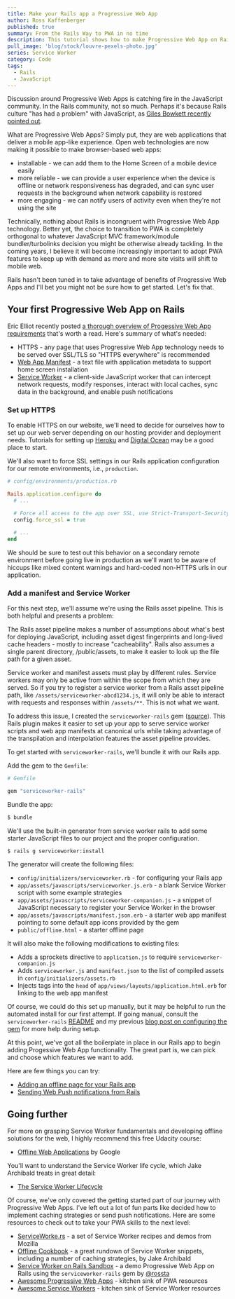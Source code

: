 ```yaml
---
title: Make your Rails app a Progressive Web App
author: Ross Kaffenberger
published: true
summary: From the Rails Way to PWA in no time
description: This tutorial shows how to make Progressive Web App on Rails using the serviceworker-rails gem
pull_image: 'blog/stock/louvre-pexels-photo.jpg'
series: Service Worker
category: Code
tags:
  - Rails
  - JavaScript
---
```


Discussion around Progressive Web Apps is catching fire in the JavaScript
community. In the Rails community, not so much. Perhaps it's because Rails
culture "has had a problem" with JavaScript, as [Giles Bowkett recently pointed
out](http://gilesbowkett.blogspot.com/2016/10/let-asset-pipeline-die.html).

What are Progressive Web Apps? Simply put, they are web applications that deliver a mobile
app-like experience. Open web technologies are now making it possible to make browser-based web apps:

* installable - we can add them to the Home Screen of a mobile device easily
* more reliable - we can provide a user experience when the device is offline or
  network responsiveness has degraded, and can sync user requests in the
background when network capability is restored
* more engaging - we can notify users of activity even when they're not using the
  site

Technically, nothing about Rails is incongruent with Progressive Web App technology. Better yet, the choice to transition to PWA is completely orthogonal to whatever JavaScript MVC framework/module bundler/turbolinks decision you might be otherwise already tackling. In the coming years, I believe it will become increasingly important to adopt PWA features to keep up with demand as more and more site visits will shift to mobile web.

Rails hasn't been tuned in to take advantage of benefits of Progressive Web
Apps and I'll bet you might not be sure how to get started. Let's fix that.

## Your first Progressive Web App on Rails

Eric Elliot recently posted [a thorough overview of Progessive Web App
requirements](https://medium.com/javascript-scene/native-apps-are-doomed-ac397148a2c0)
that's worth a read. Here's summary of what's needed:

* HTTPS - any page that uses Progressive Web App technology needs to be served
  over SSL/TLS so "HTTPS everywhere" is recommended
* [Web App Manifest](https://developer.mozilla.org/en-US/docs/Web/Manifest) - a
  text file with application metadata to support home screen installation
* [Service Worker](https://developer.mozilla.org/en-US/docs/Web/API/Service_Worker_API) - a client-side JavaScript worker that can intercept network requests, modify responses, interact with local caches, sync data in the background, and enable push notifications

### Set up HTTPS

To enable HTTPS on our website, we'll need to decide for ourselves how to set up our web
server depending on our hosting provider and deployment needs. Tutorials for setting up [Heroku](https://devcenter.heroku.com/articles/ssl) and [Digital Ocean](https://www.digitalocean.com/community/tutorials/how-to-install-an-ssl-certificate-from-a-commercial-certificate-authority) may be a good place to start.

We'll also want to force SSL settings in our Rails application
configuration for our remote environments, i.e., `production`.

```ruby
# config/environments/production.rb

Rails.application.configure do
  # ...

  # Force all access to the app over SSL, use Strict-Transport-Security, and use secure cookies.
  config.force_ssl = true

  # ...
end
```

We should be sure to test out this behavior on a secondary remote environment before going live in
production as we'll want to be aware of hiccups like mixed content warnings and
hard-coded non-HTTPS urls in our application.

### Add a manifest and Service Worker

For this next step, we'll assume we're using the Rails asset pipeline. This is
both helpful and presents a problem:

The Rails asset pipeline makes a number of assumptions about what's best for deploying JavaScript, including asset digest fingerprints and long-lived cache headers - mostly to increase "cacheability". Rails also assumes a single parent directory, /public/assets, to make it easier to look up the file path for a given asset.

Service worker and manifest assets must play by different rules. Service workers may only be active from within the scope from which they are served. So if you try to register a service worker from a Rails asset pipeline path, like `/assets/serviceworker-abcd1234.js`, it will only be able to interact with requests and responses within `/assets/**`. This is not what we want.

To address this issue, I created the `serviceworker-rails` gem ([source](https://github.com/rossta/serviceworker-rails)). This Rails
plugin makes it easier to set up your app to serve service worker
scripts and web app manifests at canonical urls while taking advantage of the transpilation and
interpolation features the asset pipeline provides.

To get started with `serviceworker-rails`, we'll bundle it with our Rails app.

Add the gem to the `Gemfile`:

```ruby
# Gemfile

gem "serviceworker-rails"
```

Bundle the app:

```bash
$ bundle
```

We'll use the built-in generator from service worker rails to add some starter
JavaScript files to our project and the proper configuration.

```bash
$ rails g serviceworker:install
```

The generator will create the following files:

* `config/initializers/serviceworker.rb` - for configuring your Rails app
* `app/assets/javascripts/serviceworker.js.erb` - a blank Service Worker
  script with some example strategies
* `app/assets/javascripts/serviceworker-companion.js` - a snippet of JavaScript
  necessary to register your Service Worker in the browser
* `app/assets/javascripts/manifest.json.erb` - a starter web app manifest
  pointing to some default app icons provided by the gem
* `public/offline.html` - a starter offline page

It will also make the following modifications to existing files:

* Adds a sprockets directive to `application.js` to require
  `serviceworker-companion.js`
* Adds `serviceworker.js` and `manifest.json` to the list of compiled assets in
  `config/initializers/assets.rb`
* Injects tags into the `head` of `app/views/layouts/application.html.erb` for
  linking to the web app manifest

Of course, we could do this set up manually, but it may be helpful to run the
automated install for our first attempt. If going manual, consult the `serviceworker-rails`
[README](https://github.com/rossta/serviceworker-rails) and my previous [blog
post on configuring the gem](https://rossta.net/blog/service-worker-on-rails.html) for more help during setup.

At this point, we've got all the boilerplate in place in our Rails app to begin
adding Progessive Web App functionality. The great part is, we can pick and
choose which features we want to add.

Here are few things you can try:

* [Adding an offline page for your Rails app](https://rossta.net/blog/offline-page-for-your-rails-application.html)
* [Sending Web Push notifications from Rails](https://rossta.net/blog/web-push-notifications-from-rails.html)

## Going further

For more on grasping Service Worker fundamentals and developing offline solutions for the web, I highly recommend this free Udacity course:

* [Offline Web Applications](https://www.udacity.com/course/offline-web-applications--ud899) by Google

You'll want to understand the Service Worker life cycle, which Jake Archibald
treats in great detail:

* [The Service Worker Lifecycle](https://developers.google.com/web/fundamentals/instant-and-offline/service-worker/lifecycle)

Of course, we've only covered the getting started part of our journey with
Progressive Web Apps. I've left out a lot of fun parts like decided how to implement
caching strategies or send push notifications. Here are some resources to check
out to take your PWA skills to the next level:

* [ServiceWorke.rs](https://serviceworke.rs/) - a set of Service Worker recipes
  and demos from Mozilla
* [Offline Cookbook](https://jakearchibald.com/2014/offline-cookbook/) - a great rundown of Service Worker snippets, including a number of caching strategies, by Jake Archibald
* [Service Worker on Rails Sandbox](https://github.com/rossta/serviceworker-rails-sandbox) - a demo Progressive Web App on Rails using the `serviceworker-rails` gem by [@rossta](https://github.com/rossta)
* [Awesome Progressive Web Apps](https://github.com/TalAter/awesome-progressive-web-apps) - kitchen sink of PWA resources
* [Awesome Service Workers](https://github.com/TalAter/awesome-service-workers) - kitchen sink of Service Worker resources

